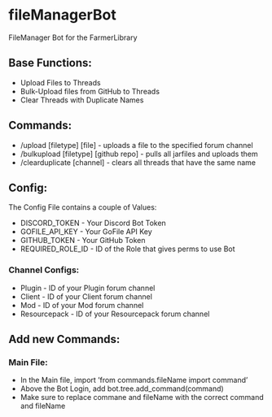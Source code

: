 # fileManagerBot
FileManager Bot for the FarmerLibrary




## Base Functions:
- Upload Files to Threads
- Bulk-Upload files from GitHub to Threads
- Clear Threads with Duplicate Names


## Commands:
- /upload [filetype] [file] - uploads a file to the specified forum channel
- /bulkupload [filetype] [github repo] - pulls all jarfiles and uploads them
- /clearduplicate [channel] - clears all threads that have the same name

## Config:
The Config File contains a couple of Values:
- DISCORD_TOKEN - Your Discord Bot Token
- GOFILE_API_KEY - Your GoFile API Key
- GITHUB_TOKEN - Your GitHub Token
- REQUIRED_ROLE_ID - ID of the Role that gives perms to use Bot

### Channel Configs:
- Plugin - ID of your Plugin forum channel
- Client - ID of your Client forum channel
- Mod - ID of your Mod forum channel
- Resourcepack - ID of your Resourcepack forum channel

## Add new Commands:
### Main File: 
- In the Main file, import
’from commands.fileName import command’
- Above the Bot Login, add
bot.tree.add_command(command) 
- Make sure to replace commane and fileName with the correct command and fileName






